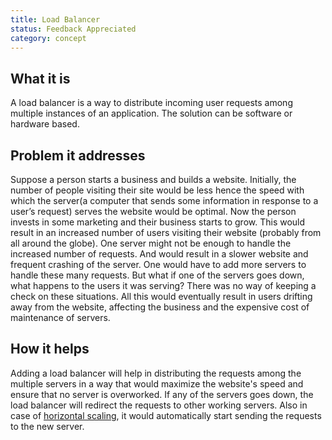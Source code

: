 ```yaml
---
title: Load Balancer
status: Feedback Appreciated
category: concept
---
```


## What it is

A load balancer is a way to distribute incoming user requests among multiple instances of an application. The solution can be software or hardware based.

## Problem it addresses

Suppose a person starts a business and builds a website. Initially, the number of people visiting their site would be less hence the speed with which the server(a computer that sends some information in response to a user’s request) serves the website would be optimal. Now the person invests in some marketing and their business starts to grow. This would result in an increased number of users visiting their website (probably from all around the globe). One server might not be enough to handle the increased number of requests. And would result in a slower website and frequent crashing of the server. One would have to add more servers to handle these many requests. But what if one of the servers goes down, what happens to the users it was serving? There was no way of keeping a check on these situations.
All this would eventually result in users drifting away from the website, affecting the business and the expensive cost of maintenance of servers.

## How it helps

Adding a load balancer will help in distributing the requests among the multiple servers in a way that would maximize the website's speed and ensure that no server is overworked. If any of the servers goes down, the load balancer will redirect the requests to other working servers. Also in case of [horizontal scaling](/horizontal_scaling/), it would automatically start sending the requests to the new server.

